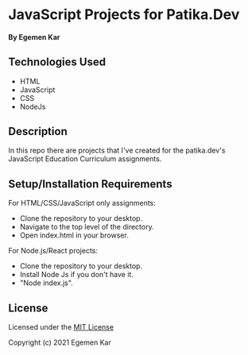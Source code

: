 # JavaScript Projects for Patika.Dev

#### By Egemen Kar

## Technologies Used

* HTML
* JavaScript
* CSS
* NodeJs

## Description

In this repo there are projects that I've created for the patika.dev's JavaScript Education Curriculum assignments.

## Setup/Installation Requirements

For HTML/CSS/JavaScript only assignments:

* Clone the repository to your desktop.
* Navigate to the top level of the directory.
* Open index.html in your browser.

For Node.js/React projects:

* Clone the repository to your desktop.
* Install Node Js if you don't have it.
* "Node index.js".

## License

Licensed under the [MIT License](LICENSE)

Copyright (c) 2021 Egemen Kar